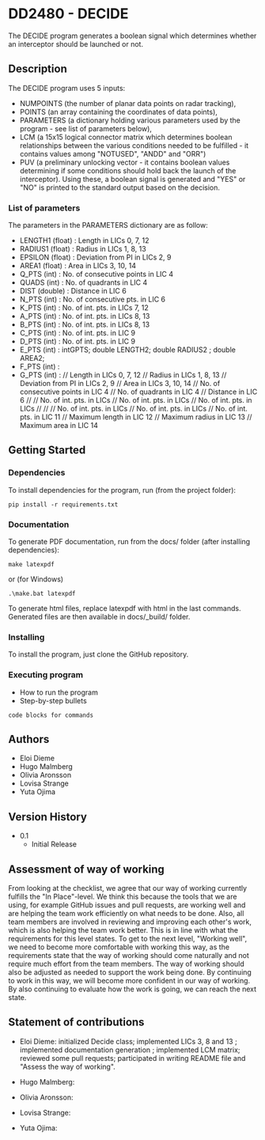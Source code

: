 # DD2480 - DECIDE

The DECIDE program generates a boolean signal which determines whether an interceptor should be launched or not.

## Description

The DECIDE program uses 5 inputs: 
- NUMPOINTS (the number of planar data points on radar tracking), 
- POINTS (an array containing the coordinates of data points), 
- PARAMETERS (a dictionary holding various parameters used by the program - see list of parameters below), 
- LCM (a 15x15 logical connector matrix which determines boolean relationships between the various conditions needed to be fulfilled - it contains values among "NOTUSED", "ANDD" and "ORR")
- PUV (a preliminary unlocking vector - it contains boolean values determining if some conditions should hold back the launch of the interceptor). 
Using these, a boolean signal is generated and "YES" or "NO" is printed to the standard output based on the decision.

### List of parameters
The parameters in the PARAMETERS dictionary are as follow:
- LENGTH1 (float) : Length in LICs 0, 7, 12
- RADIUS1 (float) : Radius in LICs 1, 8, 13
- EPSILON (float) : Deviation from PI in LICs 2, 9
- AREA1 (float) : Area in LICs 3, 10, 14
- Q_PTS (int)  : No. of consecutive points in LIC 4
- QUADS (int) : No. of quadrants in LIC 4 
- DIST (double) : Distance in LIC 6
- N_PTS (int) : No. of consecutive pts. in LIC 6
- K_PTS (int) : No. of int. pts. in LICs 7, 12
- A_PTS (int) : No. of int. pts. in LICs 8, 13
- B_PTS (int) : No. of int. pts. in LICs 8, 13
- C_PTS (int) : No. of int. pts. in LIC 9
- D_PTS (int) : No. of int. pts. in LIC 9
- E_PTS (int) : intGPTS; double LENGTH2; double RADIUS2 ; double AREA2;
- F_PTS (int) :
- G_PTS (int) :
// Length in LICs 0, 7, 12
// Radius in LICs 1, 8, 13
// Deviation from PI in LICs 2, 9
// Area in LICs 3, 10, 14
// No. of consecutive points in LIC 4 // No. of quadrants in LIC 4
// Distance in LIC 6
// 
// No. of int. pts. in LICs
// No. of int. pts. in LICs
// No. of int. pts. in LICs
//  //  // No. of int. pts. in LICs
// No. of int. pts. in LICs
// No. of int. pts. in LIC 11 // Maximum length in LIC 12
// Maximum radius in LIC 13 // Maximum area in LIC 14

## Getting Started

### Dependencies

To install dependencies for the program, run (from the project folder):
```
pip install -r requirements.txt
```

### Documentation
To generate PDF documentation, run from the docs/ folder (after installing dependencies):
```
make latexpdf
```
or (for Windows)
```
.\make.bat latexpdf
```
To generate html files, replace latexpdf with html in the last commands.
Generated files are then available in docs/_build/ folder.

### Installing

To install the program, just clone the GitHub repository.

### Executing program

* How to run the program
* Step-by-step bullets
```
code blocks for commands
```

## Authors

* Eloi Dieme
* Hugo Malmberg
* Olivia Aronsson
* Lovisa Strange
* Yuta Ojima

## Version History

* 0.1
    * Initial Release

## Assessment of way of working

From looking at the checklist, we agree that our way of working currently fulfills the "In Place"-level. We think this because the tools that we are using, for example GitHub issues and pull requests, are working well and are helping the team work efficiently on what needs to be done. Also, all team members are involved in reviewing and improving each other's work, which is also helping the team work better. This is in line with what the requirements for this level states. To get to the next level, "Working well", we need to become more comfortable with working this way, as the requirements state that the way of working should come naturally and not require much effort from the team members. The way of working should also be adjusted as needed to support the work being done. By continuing to work in this way, we will become more confident in our way of working. By also continuing to evaluate how the work is going, we can reach the next state.  

## Statement of contributions

* Eloi Dieme: initialized Decide class; implemented LICs 3, 8 and 13 ; implemented documentation generation ; implemented LCM matrix; reviewed some pull requests; participated in writing README file and "Assess the way of working".

* Hugo Malmberg:
* Olivia Aronsson:
* Lovisa Strange:
* Yuta Ojima: